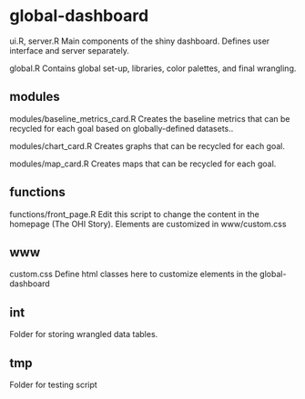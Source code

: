 # global-dashboard

ui.R, server.R
Main components of the shiny dashboard. Defines user interface and server separately.

global.R
Contains global set-up, libraries, color palettes, and final wrangling.


## modules
modules/baseline_metrics_card.R
Creates the baseline metrics that can be recycled for each goal based on globally-defined datasets..

modules/chart_card.R
Creates graphs that can be recycled for each goal.

modules/map_card.R
Creates maps that can be recycled for each goal.


## functions
functions/front_page.R
Edit this script to change the content in the homepage (The OHI Story). Elements are customized in www/custom.css


## www
custom.css
Define html classes here to customize elements in the global-dashboard


## int
Folder for storing wrangled data tables.


## tmp
Folder for testing script